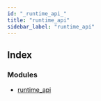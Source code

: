 ```yaml
---
id: "_runtime_api_"
title: "runtime_api"
sidebar_label: "runtime_api"
---
```


## Index

### Modules

* [runtime_api](_runtime_api_.runtime_api.md)
